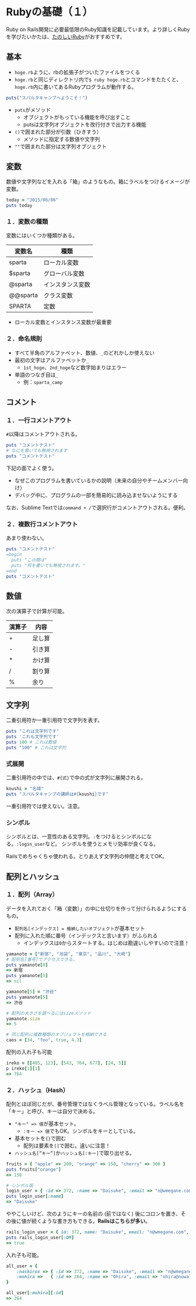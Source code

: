 # Rubyの基礎（１）
Ruby on Rails開発に必要最低限のRuby知識を記載しています。より詳しくRubyを学びたいかたは、[たのしいRuby](http://www.amazon.co.jp/dp/4797372273)がおすすめです。

## 基本
- `hoge.rb`ように、rbの拡張子がついたファイルをつくる
- `hoge.rb`と同じディレクトリ内で`$ ruby hoge.rb`とコマンドをたたくと、`hoge.rb`内に書いてあるRubyプログラムが動作する。


```ruby
puts("スパルタキャンプへようこそ！")
```

- `puts`がメソッド
	- オブジェクトがもっている機能を呼び出すこと
	- putsは文字列オブジェクトを改行付きで出力する機能
- `()`で囲まれた部分が引数（ひきすう）
	- メソッドに指定する数値や文字列
- `""`で囲まれた部分は文字列オブジェクト

## 変数
数値や文字列などを入れる「箱」のようなもの。箱にラベルをつけるイメージが変数。

```ruby
today = "2015/06/06"
puts today
```

### １．変数の種類
変数にはいくつか種類がある。

変数名|種類|
-----|----|
sparta|ローカル変数|
$sparta|グローバル変数|
@sparta|インスタンス変数|
@@sparta|クラス変数|
SPARTA|定数|

- ローカル変数とインスタンス変数が最重要

### ２．命名規則
- すべて半角のアルファベット、数値、`_`のどれかしか使えない
- 最初の文字はアルファベットか`_`
	- `1st_hoge`、`2nd_hoge`など数字始まりはエラー
- 単語のつなぎ目は`_`
	- 例：`sparta_camp`

## コメント
### １．一行コメントアウト
`#`以降はコメントアウトされる。

```ruby
puts "コメントテスト"
# なにを書いても無視されます
puts "コメントテスト"
```

下記の面でよく使う。

- なぜこのプログラムを書いているかの説明（未来の自分やチームメンバー向け）
- デバッグ中に、プログラムの一部を簡易的に読み込ませないようにする

なお、Sublime Textでは`command + /`で選択行がコメントアウトされる。便利。

### ２．複数行コメントアウト
あまり使わない。

```ruby
puts "コメントテスト"
=begin
  puts "この間は"
  puts "何を書いても無視されます。"
=end
puts "コメントテスト"
```

## 数値
次の演算子で計算が可能。

演算子|内容|
-----|----|
+|足し算|
-|引き算|
*|かけ算|
/|割り算|
%|余り|

## 文字列
二重引用符か一重引用符で文字列を表す。

```ruby
puts "これは文字列です"
puts 'これも文字列です'
puts 100 # これは数値
puts "100" # これは文字列
```

### 式展開
二重引用符の中では、`#{式}`で中の式が文字列に展開される。

```ruby
koushi = "名城"
puts "スパルタキャンプの講師は#{koushi}です"
```

一重引用符では使えない。注意。

### シンボル
シンボルとは、一意性のある文字列。`:`をつけるとシンボルになる。`:login_user`など。
シンボルを使うとメモリ効率が良くなる。

Railsでめちゃくちゃ使われる。とりあえず文字列の仲間と考えてOK。

## 配列とハッシュ
### １．配列（Array）
データを入れておく「箱（変数）」の中に仕切りを作って分けられるようにするもの。

- `配列名[インデックス] = 格納したいオブジェクト`が基本セット
- 配列に入れた順に番号（インデックスと言います）がふられる
	- インデックスは`0`からスタートする。はじめは勘違いしやすいので注意！

```ruby
yamanote = ["新宿", "池袋", "東京", "品川", "大崎"]
# 配列名[番号]でアクセスできる。
puts yamanote[0]
=> 新宿
puts yamanote[5]
=> nil

yamanote[5] = "渋谷"
puts yamanote[5]
=> 渋谷

# 配列の大きさを調べるにはsizeメソッド
yamanote.size
=> 5

# 同じ配列に複数種類のオブジェクトを格納できる
caos = [34, "foo", true, 4.3]

```

配列の入れ子も可能

```ruby
ireko = [[405, 123], [543, 764, 677], [24, 5]]
p ireko[1][1]
=> 764

```

### ２．ハッシュ（Hash）
配列とほぼ同じだが、番号管理ではなくラベル管理となっている。ラベル名を「キー」と呼び、キーは自分で決める。

- `"キー" => 値`が基本セット。
	- `:キー => 値`でもOK。シンボルをキーとしている。
- 基本セットを`{}`で囲む
	- 配列は要素を`[]`で囲む。違いに注意！
- `ハッシュ名[”キー”]`か`ハッシュ名[:キー]`で取り出せる。

```ruby
fruits = { "apple" => 200, "orange" => 150, "cherry" => 300 }
puts fruits["orange"]
=> 150

# シンボル版
login_user = { :id => 372, :name => "Daisuke", :email => "n@wmegane.com", :DM => true }
puts login_user[:name]
=> "Daisuke"
``` 

ややこしいけど、次のようにキーの名前の (前ではなく) 後にコロンを置き、その後に値が続くような書き方もできる。**Railsはこちらが多い**。

```ruby
rails_login_user = { id: 372, name: "Daisuke", email: "n@wmegane.com", DM: true }
puts rails_login_user[:DM]
=> true
``` 

入れ子も可能。

```ruby
all_user = {
	:nashirox => { :id => 372, :name => "Daisuke", :email => "n@wmegane.com", :DM => true },
	:mohira =>   { :id => 264, :name => "Ohira", :email => "ohira@nowall.com", :DM => false }
}

all_user[:mohira][:id]
=> 264
```

